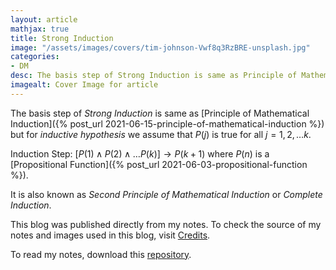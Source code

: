 ```yaml
---
layout: article
mathjax: true
title: Strong Induction
image: "/assets/images/covers/tim-johnson-Vwf8q3RzBRE-unsplash.jpg"
categories:
- DM
desc: The basis step of Strong Induction is same as Principle of Mathematical Induction but for inductive hypothesis we assume that $P(j)$ is true for all $j = 1, 2, \dots k$. 
imagealt: Cover Image for article
---
```


The basis step of *Strong Induction* is same as [Principle of Mathematical Induction]({% post_url 2021-06-15-principle-of-mathematical-induction %}) but for *inductive hypothesis* we assume that $P(j)$ is true for all $j = 1, 2, \dots k$.





















































































































































































































































































































































































































Induction Step: $[P(1) \wedge P(2) \wedge \dots P(k)] \to P(k+1)$ where $P(n)$ is a [Propositional Function]({% post_url 2021-06-03-propositional-function %}).





















































































































































































































































































































































































































It is also known as *Second Principle of Mathematical Induction* or *Complete Induction*.

This blog was published directly from my notes.
To check the source of my notes and images used in this blog, visit <a href="/credits.html" target="_blank">Credits</a>.

To read my notes, download this <a href="https://github.com/bovem/CS" target="blank">repository</a>.